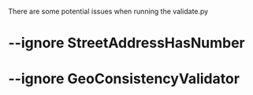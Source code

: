 There are some potential issues when running the validate.py

# --ignore StreetAddressHasNumber

# --ignore GeoConsistencyValidator
